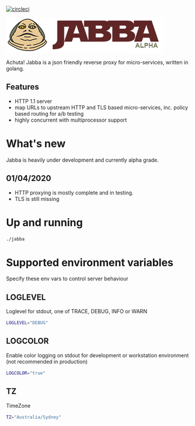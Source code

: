 [![circleci](https://circleci.com/gh/simonmittag/jabba.svg?style=shield)](https://circleci.com/gh/simonmittag/jabba)

![](jabba.png)

Achuta! Jabba is a json friendly reverse proxy for micro-services, written in golang.

## Features
* HTTP 1.1 server
* map URLs to upstream HTTP and TLS based micro-services, inc. policy based routing for a/b testing
* highly concurrent with multiprocessor support



# What's new
Jabba is heavily under development and currently alpha grade. 

## 01/04/2020
* HTTP proxying is mostly complete and in testing.
* TLS is still missing

# Up and running

```bash
./jabba
```


# Supported environment variables

Specify these env vars to control server behaviour


## LOGLEVEL
Loglevel for stdout, one of TRACE, DEBUG, INFO or WARN

```bash
LOGLEVEL="DEBUG"
```

## LOGCOLOR
Enable color logging on stdout for development or workstation environment (not recommended in production)

```bash
LOGCOLOR="true"
```

## TZ
TimeZone

```bash
TZ="Australia/Sydney"
```
